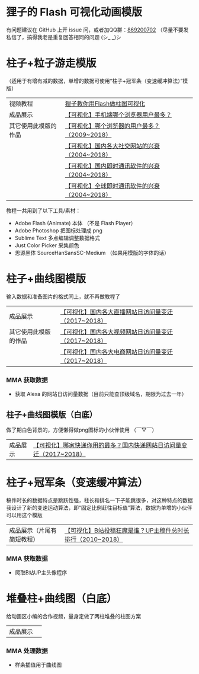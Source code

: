 # 狸子的 Flash 可视化动画模版

有问题建议在 GitHub 上开 issue 问，或者加QQ群：[869200702](http://qm.qq.com/cgi-bin/qm/qr?k=hgiuHM_boX1FmYgsztfpt1Bmw8r7TOcE
) （尽量不要发私信了，搞得我老是重复回答相同的问题 (シ\_ \_)シ


# 柱子+粒子游走模版

（适用于有增有减的数据，单增的数据可使用“柱子+冠军条（变速缓冲算法）”模版）

<table>
  <tr>
    <td>视频教程</td>
    <td><a href="https://www.bilibili.com/video/av29577482">狸子教你用Flash做柱图可视化</a></td>
  </tr>
  <tr>
    <td>成品展示</td>
    <td><a href="https://www.bilibili.com/video/av29475242">【可视化】手机端哪个浏览器用户最多？</a></td>
  </tr>
  <tr>
    <td>其它使用此模版的作品</td>
    <td><a href="http://www.bilibili.com/video/av28473191/">【可视化】哪个浏览器的用户最多？（2009~2018）</a></td>
  </tr>
  <tr>
    <td></td>
    <td><a href="http://www.bilibili.com/video/av28715222/">【可视化】国内各大社交网站的兴衰（2004~2018）</a></td>
  </tr>
  <tr>
    <td></td>
    <td><a href="http://www.bilibili.com/video/av28888596/">【可视化】国内即时通讯软件的兴衰（2004~2018）</a></td>
  </tr>
  <tr>
    <td></td>
    <td><a href="http://www.bilibili.com/video/av29062055//">【可视化】全球即时通讯软件的兴衰（2004~2018）</a></td>
  </tr>
</table>

教程一共用到了以下工具/素材：

- Adobe Flash (Animate) 本体 （不是 Flash Player）
- Adobe Photoshop 把图标处理成 png
- Sublime Text 多点编辑调整数据格式
- Just Color Picker 采集颜色
- 思源黑体 SourceHanSansSC-Medium （如果用模版的字体的话）

# 柱子+曲线图模版

输入数据和准备图片的格式同上，就不再做教程了

<table>
  <tr>
    <td>成品展示</td>
    <td><a href="http://www.bilibili.com/video/av30002425/">【可视化】国内各大直播网站日访问量变迁（2017~2018）</a></td>
  </tr>
  <tr>
    <td>其它使用此模版的作品</td>
    <td><a href="http://www.bilibili.com/video/av29816713/">【可视化】国内各大视频网站日访问量变迁（2017~2018）</a></td>
  </tr>
  <tr>
    <td></td>
    <td><a href="http://www.bilibili.com/video/av30001723/">【可视化】国内各大电商网站日访问量变迁（2017~2018）</a></td>
  </tr>
</table>


### MMA 获取数据

- 获取 Alexa 的网站日访问量数据（目前只能查顶级域名，期限为过去一年）



## 柱子+曲线图模版（白底）

做了期白色背景的，方便懒得做png图标的小伙伴使用 （￣▽￣）

<table>
  <tr>
    <td>成品展示</td>
    <td><a href="https://www.bilibili.com/video/av30826479/">【可视化】哪家快递你用的最多？国内快递网站日访问量变迁（2017~2018）</a></td>
  </tr>
</table>



# 柱子+冠军条（变速缓冲算法）

稿件时长的数据特点是跳跃性强，柱长和排名一下子能跳很多，对这种特点的数据我设计了新的变速运动算法，即“固定比例赶往目标值”算法，数据为单增的小伙伴可以用这个模版


<table>
  <tr>
    <td>成品展示（片尾有简短教程）</td>
    <td><a href="https://www.bilibili.com/video/av30745010/">【可视化】B站投稿狂魔是谁？UP主稿件总时长排行（2010~2018）</a></td>
  </tr>
</table>



### MMA 获取数据

- 爬取B站UP主头像程序


# 堆叠柱+曲线图（白底）

给动画区小编的合作视频，量身定做了两柱堆叠的柱图方案

<table>
  <tr>
    <td>成品展示</td>
    <td> </td>
  </tr>
</table>

### MMA 处理数据

- 样条插值用于曲线图


